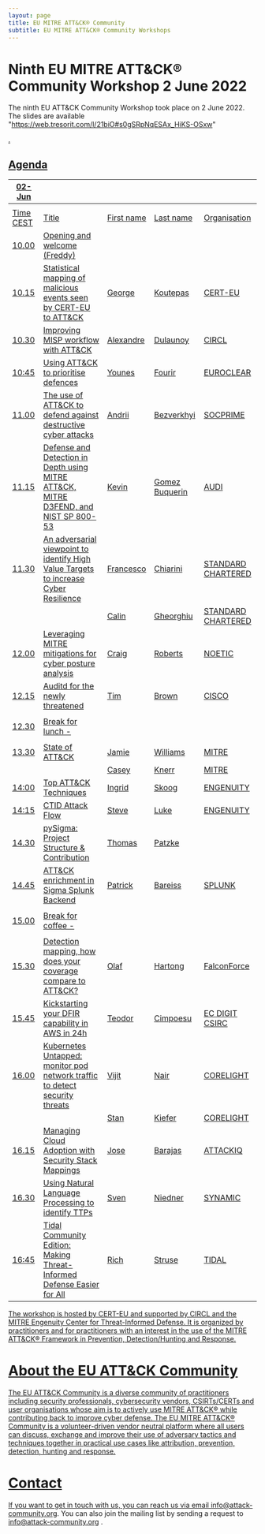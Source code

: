 ```yaml
---
layout: page
title: EU MITRE ATT&CK® Community
subtitle: EU MITRE ATT&CK® Community Workshops
---
```


# Ninth EU MITRE ATT&CK® Community Workshop 2 June 2022

The ninth EU ATT&CK Community Workshop took place on 2 June 2022. The slides are available "https://web.tresorit.com/l/21biO#s0gSRpNqESAx_HiKS-OSxw"

<a href="https://scic.ec.europa.eu/ew/register/dgscic/8th_EU_ATT_CK_Community_Workshop_22_October_2021_virtual/e/lk/g/30870/k/">.

## Agenda

| 02-Jun   |                                                                                       |             |            |                                   |
|----------|---------------------------------------------------------------------------------------|-------------|------------|-----------------------------------|
|          |                                                                                       |             |            |                                   |
| Time CEST| Title                                                                                 | First name  | Last name  | Organisation                      |
| 10.00    | Opening and welcome (Freddy)                                                          |             |            |                                   |
| 10.15    | Statistical mapping of malicious events seen by CERT-EU to ATT&CK                     | George      | Koutepas   | CERT-EU                           |
| 10.30    | Improving MISP workflow with ATT&CK                                                   | Alexandre   | Dulaunoy   | CIRCL                             |
| 10:45    | Using ATT&CK to prioritise defences                                                   | Younes      | Fourir     | EUROCLEAR                         |
| 11.00    | The use of ATT&CK to defend against destructive cyber attacks                         | Andrii      | Bezverkhyi | SOCPRIME                          |
| 11.15    | Defense and Detection in Depth using MITRE ATT&CK, MITRE D3FEND, and NIST SP 800-53   | Kevin       | Gomez Buquerin| AUDI                           |
| 11.30    | An adversarial viewpoint to identify High Value Targets to increase Cyber Resilience  | Francesco   | Chiarini   | STANDARD CHARTERED                |
|          |                                                                                       | Calin       | Gheorghiu  | STANDARD CHARTERED                |
| 12.00    | Leveraging MITRE mitigations for cyber posture analysis                               | Craig       | Roberts    | NOETIC                            |
| 12.15    | Auditd for the newly threatened                                                       | Tim         | Brown      | CISCO                             |
|          |                                                                                       |             |            |                                   |
| 12.30    | Break for lunch -                                                                     |             |            |                                   |
|          |                                                                                       |             |            |                                   |
| 13.30    | State of ATT&CK                                                                       | Jamie       | Williams   | MITRE                             |
|          |                                                                                       | Casey       | Knerr      | MITRE                             |
| 14:00    | Top ATT&CK Techniques                                                                 | Ingrid      | Skoog      | ENGENUITY                         |
| 14:15    | CTID Attack Flow                                                                      | Steve       | Luke       | ENGENUITY                         |
| 14.30    | pySigma: Project Structure & Contribution                                             | Thomas      | Patzke     |                                   |
| 14.45    | ATT&CK enrichment in Sigma Splunk Backend                                             | Patrick     | Bareiss    | SPLUNK                            |
|          |                                                                                       |             |            |                                   |
| 15.00    | Break for coffee -                                                                    |             |            |                                   |
|          |                                                                                       |             |            |                                   |
| 15.30    | Detection mapping, how does your coverage compare to ATT&CK?                          | Olaf        | Hartong    | FalconForce                       |
| 15.45    | Kickstarting your DFIR capability in AWS in 24h                                       | Teodor      | Cimpoesu   | EC DIGIT CSIRC                    |
| 16.00    | Kubernetes Untapped: monitor pod network traffic to detect security threats           | Vijit       | Nair       | CORELIGHT                         |
|          |                                                                                       | Stan        | Kiefer     | CORELIGHT                         |
| 16.15    | Managing Cloud Adoption with Security Stack Mappings                                  | Jose        | Barajas    | ATTACKIQ                          |
| 16.30    | Using Natural Language Processing to identify TTPs                                    | Sven        | Niedner    | SYNAMIC                           |
| 16:45    | Tidal Community Edition: Making Threat-Informed Defense Easier for All                | Rich        | Struse     | TIDAL                             |

The workshop is hosted by CERT-EU and supported by CIRCL and the MITRE Engenuity Center for Threat-Informed Defense. It is organized by practitioners and for practitioners with an interest in the use of the MITRE ATT&CK® Framework in Prevention, Detection/Hunting and Response. 

# About the EU ATT&CK Community

The EU ATT&CK Community is a diverse community of practitioners including security professionals, cybersecurity vendors, CSIRTs/CERTs and user organisations whose aim is to actively use MITRE ATT&CK® while contributing back to improve cyber defense. The EU MITRE ATT&CK® Community is a volunteer-driven vendor neutral platform where all users can discuss, exchange and improve their use of adversary tactics and techniques together in practical use cases like attribution, prevention, detection, hunting and response.

# Contact

If you want to get in touch with us, you can reach us via email info@attack-community.org. You can also join the mailing list by sending a request to info@attack-community.org .

